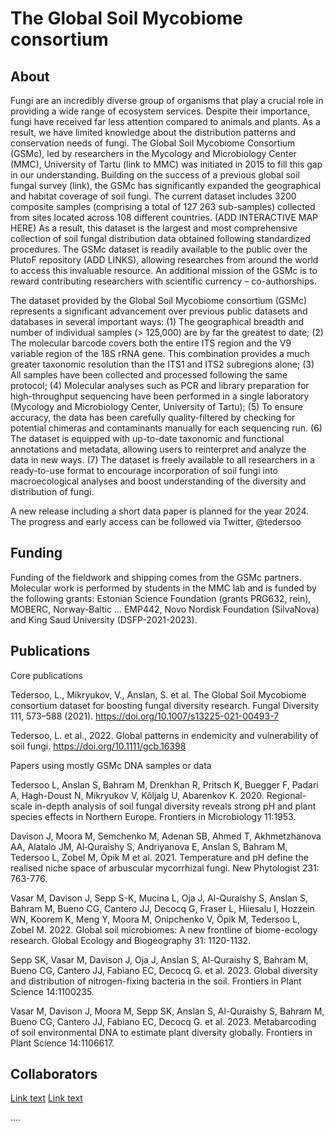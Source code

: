 
# The Global Soil Mycobiome consortium

## About

Fungi are an incredibly diverse group of organisms that play a crucial role in providing a wide range of ecosystem services. Despite their importance, fungi have received far less attention compared to animals and plants. As a result, we have limited knowledge about the distribution patterns and conservation needs of fungi. 
The Global Soil Mycobiome Consortium (GSMc), led by researchers in the Mycology and Microbiology Center (MMC), University of Tartu (link to MMC) was initiated in 2015 to fill this gap in our understanding. Building on the success of a previous global soil fungal survey (link), the GSMc has significantly expanded the geographical and habitat coverage of soil fungi.
The current dataset includes 3200 composite samples (comprising a total of 127 263 sub-samples) collected from sites located across 108 different countries. (ADD INTERACTIVE MAP HERE) As a result, this dataset is the largest and most comprehensive collection of soil fungal distribution data obtained following standardized procedures. 
The GSMc dataset is readily available to the public over the PlutoF repository (ADD LINKS), allowing researches from around the world to access this invaluable resource.
An additional mission of the GSMc is to reward contributing researchers with scientific currency – co-authorships.

The dataset provided by the Global Soil Mycobiome consortium (GSMc) represents a significant advancement over previous public datasets and databases in several important ways: 
(1)	The geographical breadth and number of individual samples (> 125,000) are by far the greatest to date;
(2)	The molecular barcode covers both the entire ITS region and the V9 variable region of the 18S rRNA gene. This combination provides a much greater taxonomic resolution than the ITS1 and ITS2 subregions alone;
(3)	All samples have been collected and processed following the same protocol;
(4)	Molecular analyses such as PCR and library preparation for high-throughput sequencing have been performed in a single laboratory (Mycology and Microbiology Center, University of Tartu);
(5)	To ensure accuracy, the data has been carefully quality-filtered by checking for potential chimeras and contaminants manually for each sequencing run.
(6)	The dataset is equipped with up-to-date taxonomic and functional annotations and metadata, allowing users to reinterpret and analyze the data in new ways. 
(7)	The dataset is freely available to all researchers in a ready-to-use format to encourage incorporation of soil fungi into macroecological analyses and boost understanding of the diversity and distribution of fungi. 

A new release including a short data paper is planned for the year 2024. The progress and early access can be followed via Twitter, @tedersoo 


## Funding

Funding of the fieldwork and shipping comes from the GSMc partners. Molecular work is performed by students in the MMC lab and is funded by the following grants: Estonian Science Foundation (grants PRG632, rein), MOBERC, Norway-Baltic … EMP442, Novo Nordisk Foundation (SilvaNova) and King Saud University (DSFP-2021-2023).


## Publications
Core publications

Tedersoo, L., Mikryukov, V., Anslan, S. et al. The Global Soil Mycobiome consortium dataset for boosting fungal diversity research. Fungal Diversity 111, 573–588 (2021). https://doi.org/10.1007/s13225-021-00493-7

Tedersoo, L. et al., 2022. Global patterns in endemicity and vulnerability of soil fungi. https://doi.org/10.1111/gcb.16398 

Papers using mostly GSMc DNA samples or data

Tedersoo L, Anslan S, Bahram M, Drenkhan R, Pritsch K, Buegger F, Padari A, Hagh-Doust N, Mikryukov V, Kõljalg U, Abarenkov K. 2020. Regional-scale in-depth analysis of soil fungal diversity reveals strong pH and plant species effects in Northern Europe. Frontiers in Microbiology 11:1953.

Davison J, Moora M, Semchenko M, Adenan SB, Ahmed T, Akhmetzhanova AA, Alatalo JM, Al‐Quraishy S, Andriyanova E, Anslan S, Bahram M, Tedersoo L, Zobel M, Öpik M et al. 2021. Temperature and pH define the realised niche space of arbuscular mycorrhizal fungi. New Phytologist 231: 763-776.

Vasar M, Davison J, Sepp S-K, Mucina L, Oja J, Al-Quraishy S, Anslan S, Bahram M, Bueno CG, Cantero JJ, Decocq G, Fraser L, Hiiesalu I, Hozzein WN, Koorem K, Meng Y, Moora M, Onipchenko V, Öpik M, Tedersoo L, Zobel M. 2022. Global soil microbiomes: A new frontline of biome-ecology research. Global Ecology and Biogeography 31: 1120-1132.

Sepp SK, Vasar M, Davison J, Oja J, Anslan S, Al-Quraishy S, Bahram M, Bueno CG, Cantero JJ, Fabiano EC, Decocq G. et al. 2023. Global diversity and distribution of nitrogen-fixing bacteria in the soil. Frontiers in Plant Science 14:1100235.

Vasar M, Davison J, Moora M, Sepp SK, Anslan S, Al-Quraishy S, Bahram M, Bueno CG, Cantero JJ, Fabiano EC, Decocq G. et al. 2023. Metabarcoding of soil environmental DNA to estimate plant diversity globally. Frontiers in Plant Science 14:1106617.

## Collaborators


[Link text](https://website-name.com)
[Link text](publications.md)



....
